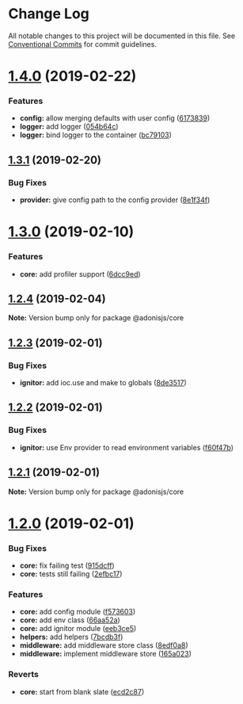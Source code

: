 # Change Log

All notable changes to this project will be documented in this file.
See [Conventional Commits](https://conventionalcommits.org) for commit guidelines.

# [1.4.0](https://github.com/adonisjs/adonis-framework/tree/master/packages/core/compare/@adonisjs/core@1.3.1...@adonisjs/core@1.4.0) (2019-02-22)


### Features

* **config:** allow merging defaults with user config ([6173839](https://github.com/adonisjs/adonis-framework/tree/master/packages/core/commit/6173839))
* **logger:** add logger ([054b64c](https://github.com/adonisjs/adonis-framework/tree/master/packages/core/commit/054b64c))
* **logger:** bind logger to the container ([bc79103](https://github.com/adonisjs/adonis-framework/tree/master/packages/core/commit/bc79103))





## [1.3.1](https://github.com/adonisjs/adonis-framework/tree/master/packages/core/compare/@adonisjs/core@1.3.0...@adonisjs/core@1.3.1) (2019-02-20)


### Bug Fixes

* **provider:** give config path to the config provider ([8e1f34f](https://github.com/adonisjs/adonis-framework/tree/master/packages/core/commit/8e1f34f))





# [1.3.0](https://github.com/adonisjs/adonis-framework/tree/master/packages/core/compare/@adonisjs/core@1.2.4...@adonisjs/core@1.3.0) (2019-02-10)


### Features

* **core:** add profiler support ([6dcc9ed](https://github.com/adonisjs/adonis-framework/tree/master/packages/core/commit/6dcc9ed))





## [1.2.4](https://github.com/adonisjs/adonis-framework/tree/master/packages/core/compare/@adonisjs/core@1.2.3...@adonisjs/core@1.2.4) (2019-02-04)

**Note:** Version bump only for package @adonisjs/core





## [1.2.3](https://github.com/adonisjs/adonis-framework/tree/master/packages/core/compare/@adonisjs/core@1.2.2...@adonisjs/core@1.2.3) (2019-02-01)


### Bug Fixes

* **ignitor:** add ioc.use and make to globals ([8de3517](https://github.com/adonisjs/adonis-framework/tree/master/packages/core/commit/8de3517))





## [1.2.2](https://github.com/adonisjs/adonis-framework/tree/master/packages/core/compare/@adonisjs/core@1.2.1...@adonisjs/core@1.2.2) (2019-02-01)


### Bug Fixes

* **ignitor:** use Env provider to read environment variables ([f60f47b](https://github.com/adonisjs/adonis-framework/tree/master/packages/core/commit/f60f47b))





## [1.2.1](https://github.com/adonisjs/adonis-framework/tree/master/packages/core/compare/@adonisjs/core@1.2.0...@adonisjs/core@1.2.1) (2019-02-01)

**Note:** Version bump only for package @adonisjs/core





# [1.2.0](https://github.com/adonisjs/adonis-framework/tree/master/packages/core/compare/@adonisjs/core@1.1.0...@adonisjs/core@1.2.0) (2019-02-01)


### Bug Fixes

* **core:** fix failing test ([915dcff](https://github.com/adonisjs/adonis-framework/tree/master/packages/core/commit/915dcff))
* **core:** tests still failing ([2efbc17](https://github.com/adonisjs/adonis-framework/tree/master/packages/core/commit/2efbc17))


### Features

* **core:** add config module ([f573603](https://github.com/adonisjs/adonis-framework/tree/master/packages/core/commit/f573603))
* **core:** add env class ([66aa52a](https://github.com/adonisjs/adonis-framework/tree/master/packages/core/commit/66aa52a))
* **core:** add ignitor module ([eeb3ce5](https://github.com/adonisjs/adonis-framework/tree/master/packages/core/commit/eeb3ce5))
* **helpers:** add helpers ([7bcdb3f](https://github.com/adonisjs/adonis-framework/tree/master/packages/core/commit/7bcdb3f))
* **middleware:** add middleware store class ([8edf0a8](https://github.com/adonisjs/adonis-framework/tree/master/packages/core/commit/8edf0a8))
* **middleware:** implement middleware store ([165a023](https://github.com/adonisjs/adonis-framework/tree/master/packages/core/commit/165a023))


### Reverts

* **core:** start from blank slate ([ecd2c87](https://github.com/adonisjs/adonis-framework/tree/master/packages/core/commit/ecd2c87))

